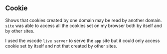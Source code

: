 ## Cookie 
Shows that cookies created by one domain may be read by another domain.       
`site` was able to access all the cookies set on my browser both by itself and by other sites.

I used the vscode `live server` to serve the `app` site but it could only access cookie set by itself and not that created by other sites.  